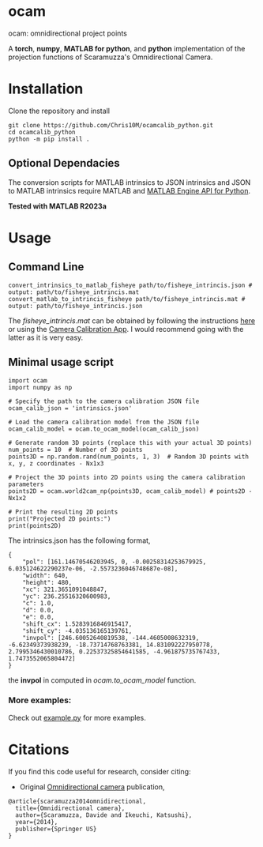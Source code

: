 # ocam
ocam: omnidirectional project points

A **torch**, **numpy**, **MATLAB for python**, and **python** implementation of the projection functions of Scaramuzza's  Omnidirectional Camera.

# Installation

Clone the repository and install
```
git clone https://github.com/Chris10M/ocamcalib_python.git
cd ocamcalib_python
python -m pip install .                  
```

## Optional Dependacies

The conversion scripts for MATLAB intrinsics to JSON intrinsics and JSON to MATLAB intrinsics require MATLAB and [MATLAB Engine API for Python](https://de.mathworks.com/help/matlab/matlab_external/install-the-matlab-engine-for-python.html).

**Tested with MATLAB R2023a**


# Usage
## Command Line
```
convert_intrinsics_to_matlab_fisheye path/to/fisheye_intrincis.json # output: path/to/fisheye_intrincis.mat
convert_matlab_to_intrincis_fisheye path/to/fisheye_intrincis.mat # output: path/to/fisheye_intrincis.json
```

The *fisheye_intrincis.mat* can be obtained by following the instructions [here](https://de.mathworks.com/help/vision/ug/fisheye-calibration-basics.html) or using the [Camera Calibration App](https://de.mathworks.com/help/vision/ug/using-the-single-camera-calibrator-app.html). I would recommend going with the latter as it is very easy.

## Minimal usage script
```
import ocam
import numpy as np

# Specify the path to the camera calibration JSON file
ocam_calib_json = 'intrinsics.json'

# Load the camera calibration model from the JSON file
ocam_calib_model = ocam.to_ocam_model(ocam_calib_json)

# Generate random 3D points (replace this with your actual 3D points)
num_points = 10  # Number of 3D points
points3D = np.random.rand(num_points, 1, 3)  # Random 3D points with x, y, z coordinates - Nx1x3

# Project the 3D points into 2D points using the camera calibration parameters
points2D = ocam.world2cam_np(points3D, ocam_calib_model) # points2D - Nx1x2

# Print the resulting 2D points
print("Projected 2D points:")
print(points2D)
```

The intrinsics.json has the following format,
```
{
    "pol": [161.14670546203945, 0, -0.00258314253679925, 6.035124622290237e-06, -2.5573236046748687e-08],
    "width": 640,
    "height": 480,
    "xc": 321.3651091048847,
    "yc": 236.25516320600983,
    "c": 1.0,
    "d": 0.0,
    "e": 0.0,
    "shift_cx": 1.5283916846915417,
    "shift_cy": -4.035136165139761,
    "invpol": [246.60052640819538, -144.4605008632319, -6.62349373938239, -18.73714768763381, 14.831092227950778, 2.7995346430010786, 0.22537325854641585, -4.961875735767433, 1.7473552065804472]
}
``` 
the **invpol** in computed in *ocam.to_ocam_model* function.

### More examples:

Check out [example.py](./example.py) for more examples.


# Citations
If you find this code useful for research, consider citing:

* Original [Omnidirectional camera](https://link.springer.com/referenceworkentry/10.1007/978-0-387-31439-6_488) publication, 
```
@article{scaramuzza2014omnidirectional,
  title={Omnidirectional camera},
  author={Scaramuzza, Davide and Ikeuchi, Katsushi},
  year={2014},
  publisher={Springer US}
}
```
